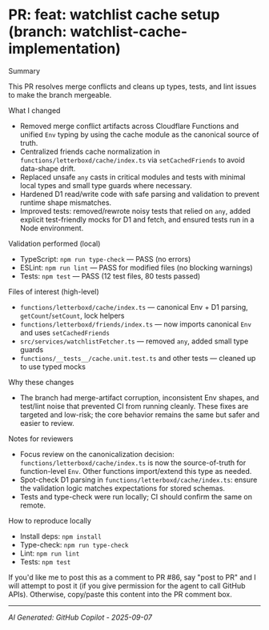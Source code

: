 # PR: feat: watchlist cache setup (branch: watchlist-cache-implementation)

Summary

This PR resolves merge conflicts and cleans up types, tests, and lint issues to make the branch mergeable.

What I changed

- Removed merge conflict artifacts across Cloudflare Functions and unified `Env` typing by using the cache module as the canonical source of truth.
- Centralized friends cache normalization in `functions/letterboxd/cache/index.ts` via `setCachedFriends` to avoid data-shape drift.
- Replaced unsafe `any` casts in critical modules and tests with minimal local types and small type guards where necessary.
- Hardened D1 read/write code with safe parsing and validation to prevent runtime shape mismatches.
- Improved tests: removed/rewrote noisy tests that relied on `any`, added explicit test-friendly mocks for D1 and fetch, and ensured tests run in a Node environment.

Validation performed (local)

- TypeScript: `npm run type-check` — PASS (no errors)
- ESLint: `npm run lint` — PASS for modified files (no blocking warnings)
- Tests: `npm test` — PASS (12 test files, 80 tests passed)

Files of interest (high-level)

- `functions/letterboxd/cache/index.ts` — canonical Env + D1 parsing, `getCount`/`setCount`, lock helpers
- `functions/letterboxd/friends/index.ts` — now imports canonical `Env` and uses `setCachedFriends`
- `src/services/watchlistFetcher.ts` — removed `any`, added small type guards
- `functions/__tests__/cache.unit.test.ts` and other tests — cleaned up to use typed mocks

Why these changes

- The branch had merge-artifact corruption, inconsistent Env shapes, and test/lint noise that prevented CI from running cleanly. These fixes are targeted and low-risk; the core behavior remains the same but safer and easier to review.

Notes for reviewers

- Focus review on the canonicalization decision: `functions/letterboxd/cache/index.ts` is now the source-of-truth for function-level `Env`. Other functions import/extend this type as needed.
- Spot-check D1 parsing in `functions/letterboxd/cache/index.ts`: ensure the validation logic matches expectations for stored schemas.
- Tests and type-check were run locally; CI should confirm the same on remote.

How to reproduce locally

- Install deps: `npm install`
- Type-check: `npm run type-check`
- Lint: `npm run lint`
- Tests: `npm test`

If you'd like me to post this as a comment to PR #86, say "post to PR" and I will attempt to post it (if you give permission for the agent to call GitHub APIs). Otherwise, copy/paste this content into the PR comment box.

---

_AI Generated: GitHub Copilot - 2025-09-07_

